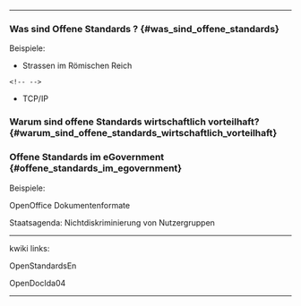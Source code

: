 ------------------------------------------------------------------------

### Was sind Offene Standards ? {#was_sind_offene_standards}

Beispiele:

-   Strassen im Römischen Reich

```{=html}
<!-- -->
```
-   TCP/IP

### Warum sind offene Standards wirtschaftlich vorteilhaft? {#warum_sind_offene_standards_wirtschaftlich_vorteilhaft}

### Offene Standards im eGovernment {#offene_standards_im_egovernment}

Beispiele:

OpenOffice Dokumentenformate

Staatsagenda: Nichtdiskriminierung von Nutzergruppen

------------------------------------------------------------------------

kwiki links:

OpenStandardsEn

OpenDocIda04

------------------------------------------------------------------------
